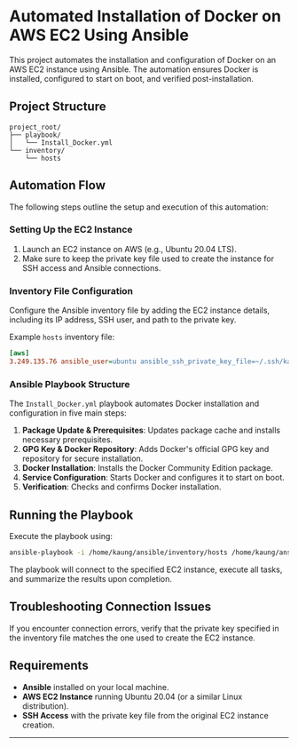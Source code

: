 # Automated Installation of Docker on AWS EC2 Using Ansible

This project automates the installation and configuration of Docker on an AWS EC2 instance using Ansible. The automation ensures Docker is installed, configured to start on boot, and verified post-installation.

## Project Structure

```
project_root/
├── playbook/
│   └── Install_Docker.yml         
└── inventory/
    └── hosts                      
```

## Automation Flow

The following steps outline the setup and execution of this automation:

### Setting Up the EC2 Instance

1. Launch an EC2 instance on AWS (e.g., Ubuntu 20.04 LTS).
2. Make sure to keep the private key file used to create the instance for SSH access and Ansible connections.

### Inventory File Configuration

Configure the Ansible inventory file by adding the EC2 instance details, including its IP address, SSH user, and path to the private key.

Example `hosts` inventory file:

```ini
[aws] 
3.249.135.76 ansible_user=ubuntu ansible_ssh_private_key_file=~/.ssh/kaungkey0
```

### Ansible Playbook Structure

The `Install_Docker.yml` playbook automates Docker installation and configuration in five main steps:

1. **Package Update & Prerequisites**: Updates package cache and installs necessary prerequisites.
2. **GPG Key & Docker Repository**: Adds Docker's official GPG key and repository for secure installation.
3. **Docker Installation**: Installs the Docker Community Edition package.
4. **Service Configuration**: Starts Docker and configures it to start on boot.
5. **Verification**: Checks and confirms Docker installation.

## Running the Playbook

Execute the playbook using:

```bash
ansible-playbook -i /home/kaung/ansible/inventory/hosts /home/kaung/ansible/playbook/Install_Docker.yml
```

The playbook will connect to the specified EC2 instance, execute all tasks, and summarize the results upon completion.

## Troubleshooting Connection Issues

If you encounter connection errors, verify that the private key specified in the inventory file matches the one used to create the EC2 instance.

## Requirements

- **Ansible** installed on your local machine.
- **AWS EC2 Instance** running Ubuntu 20.04 (or a similar Linux distribution).
- **SSH Access** with the private key file from the original EC2 instance creation.

---
